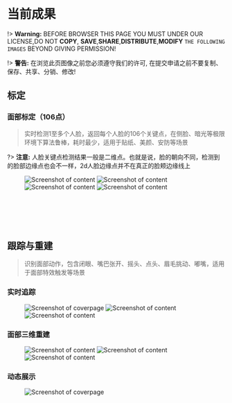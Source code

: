 # 当前成果


!> **Warning:** BEFORE BROWSER THIS PAGE YOU MUST UNDER OUR LICENSE,DO NOT **COPY**, **SAVE**,**SHARE**,**DISTRIBUTE**,**MODIFY** `THE FOLLOWING IMAGES` BEYOND GIVING PERMISSION!

!> **警告:** 在浏览此页图像之前您必须遵守我们的许可, 在提交申请之前不要复制、保存、共享、分销、修改!


## 标定

### 面部标定（106点）

> 实时检测1至多个人脸，返回每个人脸的106个关键点，在侧脸、暗光等极限环境下算法鲁棒，耗时最少，适用于贴纸、美颜、安防等场景

?> **注意:** 人脸关键点检测结果一般是二维点。也就是说，脸的朝向不同，检测到的脸部边缘点也会不一样，2d人脸边缘点并不在真正的脸颊边缘线上

<figure class="thumbnails">
    <img src="https://blog-1253739411.cos.ap-shanghai.myqcloud.com/static/img/bandicam/mark/1.jpg" alt="Screenshot of content" title="Content">
    <img src="https://blog-1253739411.cos.ap-shanghai.myqcloud.com/static/img/bandicam/mark/2.jpg" alt="Screenshot of content" title="Content">
    <img src="https://blog-1253739411.cos.ap-shanghai.myqcloud.com/static/img/bandicam/mark/3.jpg" alt="Screenshot of content" title="Content">
    <img src="https://blog-1253739411.cos.ap-shanghai.myqcloud.com/static/gif/base_model.jpg"
    alt="Screenshot of content" title="Content">
</figure>

<br>
<br>
<br>
<br>

## 跟踪与重建

> 识别面部动作，包含闭眼、嘴巴张开、摇头、点头、眉毛挑动、嘟嘴，适用于面部特效触发等场景

### 实时追踪

<figure class="thumbnails">
    <img src="https://blog-1253739411.cos.ap-shanghai.myqcloud.com/static/img/bandicam/track/1.jpg" alt="Screenshot of coverpage" title="Cover page">
    <img src="https://blog-1253739411.cos.ap-shanghai.myqcloud.com/static/img/bandicam/track/2.jpg" alt="Screenshot of content" title="Content">
    <img src="https://blog-1253739411.cos.ap-shanghai.myqcloud.com/static/img/bandicam/track/3.jpg" alt="Screenshot of content" title="Content">
</figure>

### 面部三维重建

<figure class="thumbnails">
    <img src="https://blog-1253739411.cos.ap-shanghai.myqcloud.com/static/img/bandicam/track/4.jpg" alt="Screenshot of content" title="Content">
    <img src="https://blog-1253739411.cos.ap-shanghai.myqcloud.com/static/img/bandicam/track/5.jpg" alt="Screenshot of content" title="Content">
    <img src="https://blog-1253739411.cos.ap-shanghai.myqcloud.com/static/img/bandicam/track/6.jpg" alt="Screenshot of content" title="Content">
</figure>

### 动态展示

<figure class="thumbnails">
    <img src="https://blog-1253739411.cos.ap-shanghai.myqcloud.com/static/gif/demo.gif" alt="Screenshot of coverpage" title="Cover page">
</figure>

